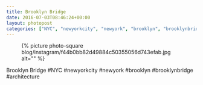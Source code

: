```yaml
---
title: Brooklyn Bridge
date: 2016-07-03T08:46:24+00:00
layout: photopost
categories: ["NYC", "newyorkcity", "newyork", "brooklyn", "brooklynbridge", "architecture", "photos", "instagram"]
---
```


<figure class="photo photo--square">
  {% picture photo-square blog/instagram/f44b0bb82d49884c50355056d743efab.jpg alt="" %}
</figure>

Brooklyn Bridge
#NYC #newyorkcity #newyork #brooklyn #brooklynbridge #architecture
